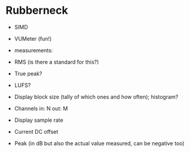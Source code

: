 # Rubberneck

-	SIMD

-	VUMeter (fun!)

-	measurements:
  -	RMS (is there a standard for this?)
  -	True peak?
  -	LUFS?

  -	Display block size (tally of which ones and how often); histogram?
  -	Channels in: N out: M
  -	Display sample rate
  -	Current DC offset
  -	Peak (in dB but also the actual value measured, can be negative too)
